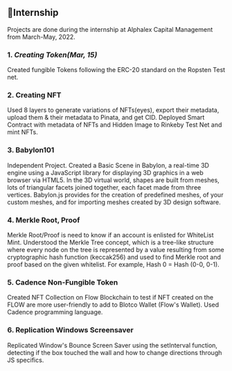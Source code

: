 ## 🔸Internship

Projects are done during the internship at Alphalex Capital Management from March-May, 2022.

### 1. *Creating Token(Mar, 15)*

Created fungible Tokens following the ERC-20 standard on the Ropsten Test net.

### 2. Creating NFT 

Used 8 layers to generate variations of NFTs(eyes), export their metadata, upload them & their metadata to Pinata, and get CID. 
Deployed Smart Contract with metadata of NFTs and Hidden Image to Rinkeby Test Net and mint NFTs.

### 3. Babylon101

Independent Project. Created a Basic Scene in Babylon, a real-time 3D engine using a JavaScript library for displaying 3D graphics in a web browser via HTML5. 
In the 3D virtual world, shapes are built from meshes, lots of triangular facets joined together, each facet made from three vertices. Babylon.js provides for the creation of predefined meshes, of your custom meshes, and for importing meshes created by 3D design software. 

### 4. Merkle Root, Proof

Merkle Root/Proof is need to know if an account is enlisted for WhiteList Mint. Understood the Merkle Tree concept, which is a tree-like structure where every node on the tree is represented by 
a value resulting from some cryptographic hash function (keccak256) and used to find Merkle root and proof based on the given whitelist. For example, Hash 0 = Hash (0-0, 0-1).

### 5. Cadence Non-Fungible Token

Created NFT Collection on Flow Blockchain to test if NFT created on the FLOW are more user-friendly to add to Blotco Wallet (Flow's Wallet).
Used Cadence programming language.

### 6. Replication Windows Screensaver

Replicated Window's Bounce Screen Saver using the setInterval function, detecting if the box touched the wall and how to change directions through JS specifics.
